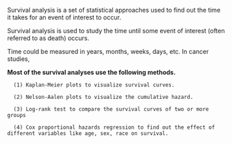 Survival analysis is a set of statistical approaches used to find out the time it takes for an event of interest to occur. 

Survival analysis is used to study the time until some event of interest (often referred to as death) occurs. 

Time could be measured in years, months, weeks, days, etc. In cancer studies, 


**Most of the survival analyses use the following methods.** 

      (1) Kaplan-Meier plots to visualize survival curves. 

      (2) Nelson-Aalen plots to visualize the cumulative hazard. 

      (3) Log-rank test to compare the survival curves of two or more groups 

      (4) Cox proportional hazards regression to find out the effect of different variables like age, sex, race on survival.

